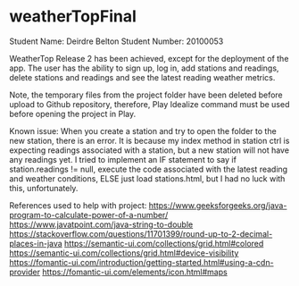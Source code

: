 # weatherTopFinal
Student Name: Deirdre Belton
Student Number: 20100053

WeatherTop Release 2 has been achieved, except for the deployment of the app. The user has the ability to sign up, log in, add stations and readings, delete stations
and readings and see the latest reading weather metrics. 

Note, the temporary files from the project folder have been deleted before upload to Github repository, therefore, Play Idealize command must 
be used before opening the project in Play.  

Known issue: When you create a station and try to open the folder to the new station, there is an error. It is because my index method in station ctrl 
is expecting readings associated with a station, but a new station will not have any readings yet. I tried to implement an IF statement to say if 
station.readings != null, execute the code associated with the latest reading and weather conditions, ELSE just load stations.html, but I had no luck with this, unfortunately. 

References used to help with project: 
https://www.geeksforgeeks.org/java-program-to-calculate-power-of-a-number/
https://www.javatpoint.com/java-string-to-double
https://stackoverflow.com/questions/11701399/round-up-to-2-decimal-places-in-java
https://semantic-ui.com/collections/grid.html#colored
https://semantic-ui.com/collections/grid.html#device-visibility
https://fomantic-ui.com/introduction/getting-started.html#using-a-cdn-provider
https://fomantic-ui.com/elements/icon.html#maps
